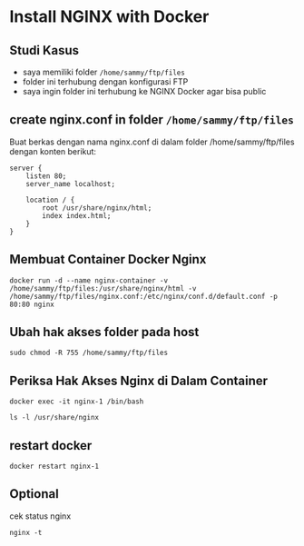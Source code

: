 # Install NGINX with Docker

## Studi Kasus
- saya memiliki folder `/home/sammy/ftp/files`
- folder ini terhubung dengan konfigurasi FTP
- saya ingin folder ini terhubung ke NGINX Docker agar bisa public

## create nginx.conf in folder `/home/sammy/ftp/files`
Buat berkas dengan nama nginx.conf di dalam folder /home/sammy/ftp/files dengan konten berikut:
```
server {
    listen 80;
    server_name localhost;

    location / {
        root /usr/share/nginx/html;
        index index.html;
    }
}
```
## Membuat Container Docker Nginx
```
docker run -d --name nginx-container -v /home/sammy/ftp/files:/usr/share/nginx/html -v /home/sammy/ftp/files/nginx.conf:/etc/nginx/conf.d/default.conf -p 80:80 nginx
```
## Ubah hak akses folder pada host
```
sudo chmod -R 755 /home/sammy/ftp/files
```

## Periksa Hak Akses Nginx di Dalam Container
```
docker exec -it nginx-1 /bin/bash
```
```
ls -l /usr/share/nginx
```

## restart docker 
```
docker restart nginx-1
```

## Optional
cek status nginx
```
nginx -t
```